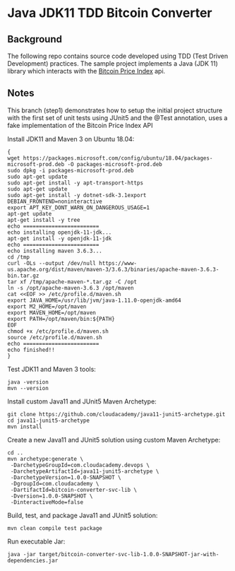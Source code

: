 # Java JDK11 TDD Bitcoin Converter

## Background
The following repo contains source code developed using TDD (Test Driven Development) practices. The sample project implements a Java (JDK 11) library which interacts with the [Bitcoin Price Index](https://www.coindesk.com/coindesk-api) api.

## Notes

This branch (step1) demonstrates how to setup the initial project structure with the first set of unit tests using JUnit5 and the @Test annotation, uses a fake implementation of the Bitcoin Price Index API

Install JDK11 and Maven 3 on Ubuntu 18.04:

```
{
wget https://packages.microsoft.com/config/ubuntu/18.04/packages-microsoft-prod.deb -O packages-microsoft-prod.deb
sudo dpkg -i packages-microsoft-prod.deb
sudo apt-get update
sudo apt-get install -y apt-transport-https
sudo apt-get update
sudo apt-get install -y dotnet-sdk-3.1export DEBIAN_FRONTEND=noninteractive
export APT_KEY_DONT_WARN_ON_DANGEROUS_USAGE=1
apt-get update
apt-get install -y tree
echo ========================
echo installing openjdk-11-jdk...
apt-get install -y openjdk-11-jdk
echo ========================
echo installing maven 3.6.3...
cd /tmp
curl -OLs --output /dev/null https://www-us.apache.org/dist/maven/maven-3/3.6.3/binaries/apache-maven-3.6.3-bin.tar.gz
tar xf /tmp/apache-maven-*.tar.gz -C /opt
ln -s /opt/apache-maven-3.6.3 /opt/maven
cat <<EOF >> /etc/profile.d/maven.sh
export JAVA_HOME=/usr/lib/jvm/java-1.11.0-openjdk-amd64
export M2_HOME=/opt/maven
export MAVEN_HOME=/opt/maven
export PATH=/opt/maven/bin:${PATH}
EOF
chmod +x /etc/profile.d/maven.sh
source /etc/profile.d/maven.sh
echo ========================
echo finished!!
}
```

Test JDK11 and Maven 3 tools:

```
java -version
mvn --version
```

Install custom Java11 and JUnit5 Maven Archetype:

```
git clone https://github.com/cloudacademy/java11-junit5-archetype.git
cd java11-junit5-archetype
mvn install
```

Create a new Java11 and JUnit5 solution using custom Maven Archetype:

```
cd ..
mvn archetype:generate \
 -DarchetypeGroupId=com.cloudacademy.devops \
 -DarchetypeArtifactId=java11-junit5-archetype \
 -DarchetypeVersion=1.0.0-SNAPSHOT \
 -DgroupId=com.cloudacademy \
 -DartifactId=bitcoin-converter-svc-lib \
 -Dversion=1.0.0-SNAPSHOT \
 -DinteractiveMode=false
```

Build, test, and package Java11 and JUnit5 solution:

```
mvn clean compile test package
```

Run executable Jar:

```
java -jar target/bitcoin-converter-svc-lib-1.0.0-SNAPSHOT-jar-with-dependencies.jar
```